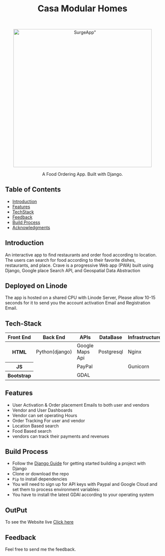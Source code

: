 <h1 align="center"> Casa Modular Homes</h1> <br>
<p align="center">
  <a href="#">
    <img alt=SurgeApp" title="SurgeApp" src="https://i.ibb.co/cx4fDrW/Crave.png" width="450">
  </a>
</p>

<p align="center">
  A Food Ordering App. Built with Django.
</p>

<!-- START doctoc generated TOC please keep comment here to allow auto update -->
<!-- DON'T EDIT THIS SECTION, INSTEAD RE-RUN doctoc TO UPDATE -->
## Table of Contents

- [Introduction](#introduction)
- [Features](#features)
- [TechStack](#Techstack)
- [Feedback](#feedback)
- [Build Process](#build-process)
- [Acknowledgments](#acknowledgments)

<!-- END doctoc generated TOC please keep comment here to allow auto update -->

## Introduction

An interactive app to find restaurants and order food according to location. The users can search for food according to their favorite dishes, restaurants, and place. Crave is a progressive Web app (PWA) built using Django, Google place Search API, and Geospatial Data Abstraction
## Deployed on Linode 
The app is hosted on a shared CPU with Linode Server, Please allow 10-15 seconds for it to send you the account activation Email and Registration Email.

## Tech-Stack
<table class="table table-bordered table-dark">
  <thead>
    <tr>
      <th scope="col">Front End</th>
      <th scope="col">Back End </th>
      <th scope="col">APIs</th>
      <th scope="col">DataBase</th>
      <th scope="col">Infrastructure</th>               
    </tr>
  </thead>
  <tbody>
    <tr>
      <th scope="row">HTML</th>
      <td>Python(django)</td>
      <td>Google Maps Api</td>
      <td>Postgresql</td>
      <td>Nginx</td>                
    </tr>
    <tr>
      <th scope="row">JS</th>
      <td></td>
      <td>PayPal</td>
      <td></td>
      <td>Gunicorn</td>                             
    </tr>
    <tr>
      <th scope="row">Bootstrap</th>
      <td></td>
      <td>GDAL</td>
      <td></td>  
    </tr>               
  </tbody>
</table>

## Features


* User Activation & Order placement Emails to both user and vendors
* Vendor and User Dashboards
* Vendor can set operating Hours
* Order Tracking For user and vendor
* Location Based search
* Food Based search
* vendors can track their payments and revenues

<p align="center">

</p>

## Build Process

- Follow the [Django Guide](https://www.djangoproject.com/) for getting started building a project with Django
- Clone or download the repo
- `Pip` to install dependencies
- You will need to sign up for API keys with Paypal and Google Cloud and set them to process environment variables:
- You have to install the latest GDAl according to your operating system
                 
                 


## OutPut
To see the Website live [Click here](https://djangocasa.com/)                  
 
</p>                                                                              
                                                                              
                                                                              
                                                                              
## Feedback

Feel free to send me the feedback.
                                      
